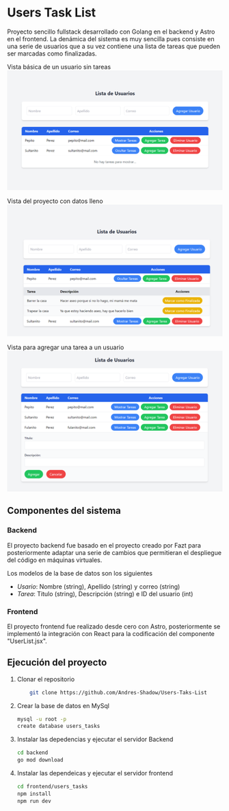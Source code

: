 # Users Task List

Proyecto sencillo fullstack desarrollado con Golang en el backend y Astro en el frontend. La denámica del sistema es muy sencilla pues consiste en una serie de usuarios que a su vez contiene una lista de tareas que pueden ser marcadas como finalizadas.

Vista básica de un usuario sin tareas
![Vista no tareas](./images/table_no_task.png)

Vista del proyecto con datos lleno
![Vista base](./images/table_filled.png)

Vista para agregar una tarea a un usuario
![Vista tareas](./images/table_add_task.png)

## Componentes del sistema

### Backend

El proyecto backend fue basado en el proyecto creado por Fazt para posteriormente adaptar una serie de cambios que permitieran el despliegue del código en máquinas virtuales.

Los modelos de la base de datos son los siguientes  

- *Usario*:  Nombre (string), Apellido (string) y correo (string)
- *Tarea*: Titulo (string), Descripción (string) e ID del usuario (int)

### Frontend

El proyecto frontend fue realizado desde cero con Astro, posteriormente se implementó la integración con React para la codificación del componente "UserList.jsx".

## Ejecución del proyecto

1. Clonar el repositorio

    ```bash
        git clone https://github.com/Andres-Shadow/Users-Taks-List
    ```

2. Crear la base de datos en MySql

    ```bash
    mysql -u root -p
    create database users_tasks
    ```

3. Instalar las depedencias y ejecutar el servidor Backend

    ```bash
    cd backend
    go mod download
    ```

4. Instalar las dependeicas y ejecutar el servidor frontend

    ```bash
    cd frontend/users_tasks
    npm install
    npm run dev
    ```
